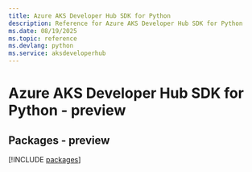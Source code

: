 ```yaml
---
title: Azure AKS Developer Hub SDK for Python
description: Reference for Azure AKS Developer Hub SDK for Python
ms.date: 08/19/2025
ms.topic: reference
ms.devlang: python
ms.service: aksdeveloperhub
---
```

# Azure AKS Developer Hub SDK for Python - preview
## Packages - preview
[!INCLUDE [packages](aks-developer-hub-index.md)]